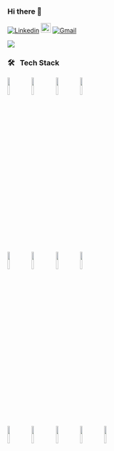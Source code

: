 ### Hi there 👋 

[![Linkedin](https://img.shields.io/badge/-LinkedIn-blue?style=flat&logo=Linkedin&logoColor=white)](https://www.linkedin.com/in/juliani-schlickmann-damasceno/)
[<img src="https://img.shields.io/github/followers/Schlickmann?label=follow&style=social" height="22" title="Follow me" />](https://github.com/Schlickmann) 
[![Gmail](https://img.shields.io/badge/-Gmail-c14438?style=flat&logo=Gmail&logoColor=white)](mailto:juliani.schlickmann@gmail.com)

<p align="left"> 
 <a>
   <img src="https://github-readme-stats.vercel.app/api?username=Schlickmann&show_icons=true&theme=graywhite" />
 </a>
</p> 


<h3>🛠 &nbsp; Tech Stack</h3>
<code><img width="10%" src="https://www.vectorlogo.zone/logos/javascript/javascript-horizontal.svg"></code>
<code><img width="10%" src="https://www.vectorlogo.zone/logos/reactjs/reactjs-ar21.svg"></code>
<code><img width="10%" src="https://www.vectorlogo.zone/logos/nextjs/next.png"></code>
<code><img width="10%" src="https://www.vectorlogo.zone/logos/nodejs/nodejs-ar21.svg"></code>
<br />
<code><img width="10%" src="https://www.vectorlogo.zone/logos/emberjs/emberjs-ar21.svg"></code>
<code><img width="10%" src="https://www.vectorlogo.zone/logos/vuejs/vuejs-ar21.svg"></code>
<code><img width="10%" src="https://www.vectorlogo.zone/logos/w3_html5/w3_html5-ar21.svg"></code>
<code><img width="10%" src="https://www.vectorlogo.zone/logos/sass-lang/sass-lang-ar21.svg"></code>
<br />
<code><img width="10%" src="https://www.vectorlogo.zone/logos/sequelizejs/sequelizejs-ar21.svg"></code>
<code><img width="10%" src="https://www.vectorlogo.zone/logos/postgresql/postgresql-ar21.svg"></code>
<code><img width="10%" src="https://www.vectorlogo.zone/logos/expressjs/expressjs-ar21.svg"></code>
<code><img width="10%" src="https://www.vectorlogo.zone/logos/ruby-lang/ruby-lang-ar21.svg"></code>
<code><img width="10%" src="https://www.vectorlogo.zone/logos/python/python-ar21.svg"></code>
   
  

<!--
**Schlickmann/Schlickmann** is a ✨ _special_ ✨ repository because its `README.md` (this file) appears on your GitHub profile.

Here are some ideas to get you started:

- 🔭 I’m currently working on ...
- 🌱 I’m currently learning ...
- 👯 I’m looking to collaborate on ...
- 🤔 I’m looking for help with ...
- 💬 Ask me about ...
- 📫 How to reach me: ...
- 😄 Pronouns: ...
- ⚡ Fun fact: ...
-->
